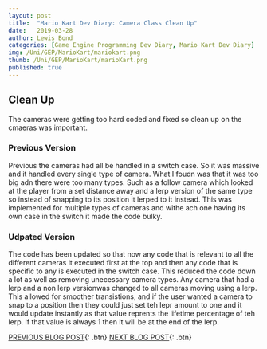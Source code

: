 ```yaml
---
layout: post
title:  "Mario Kart Dev Diary: Camera Class Clean Up"
date:   2019-03-28
author: Lewis Bond
categories: [Game Engine Programming Dev Diary, Mario Kart Dev Diary]
img: /Uni/GEP/MarioKart/mariokart.png
thumb: /Uni/GEP/MarioKart/marioKart.png
published: true
---
```

<!--more-->

## Clean Up

The cameras were getting too hard coded and fixed so clean up on the cmaeras was important. 

### Previous Version

Previous the cameras had all be handled in a switch case. So it was massive and it handled every single type of camera. What I foudn was that it was too big adn there were too many types. Such as a follow camera which looked at the player from a set distance away and a lerp version of the same type so instead of snapping to its position it lerped to it instead. This was implemented for multiple types of cameras and withe ach one having its own case in the switch it made the code bulky.

### Udpated Version

The code has been  updated so that now any code that is relevant to all the different cameras it executed first at the top and then any code that is specific to any is executed in the switch case. This reduced the code down a lot as well as removing unecessary camera types. Any camera that had a lerp and a non lerp versionwas changed to all cameras moving using a lerp. This allowed for smoother transistions, and if the user wanted a camera to snap to a position then they could just set teh lepr amount to one and it would update instantly as that value reprents the lifetime percentage of teh lerp. If that value is always 1 then it will be at the end of the lerp.



[PREVIOUS BLOG POST](https://lbondi7.github.io/game%20engine%20programming%20dev%20diary/mario%20kart%20dev%20diary/gep-mariokart-9){: .btn} [NEXT BLOG POST](https://lbondi7.github.io/game%20engine%20programming%20dev%20diary/mario%20kart%20dev%20diary/gep-mariokart-11){: .btn}
